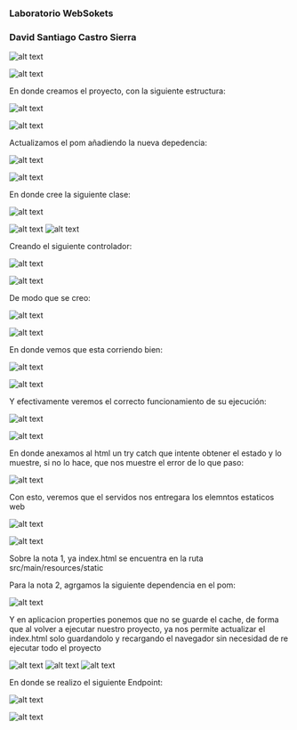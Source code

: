 ### Laboratorio WebSokets
### David Santiago Castro Sierra
![alt text](img/img1.png)

![alt text](img/img2.png)

En donde creamos el proyecto, con la siguiente estructura:

![alt text](img/img3.png)

![alt text](img/img4.png)

Actualizamos el pom añadiendo la nueva depedencia:

![alt text](img/img5.png)

![alt text](img/img6.png)

En donde cree la siguiente clase:

![alt text](img/img7.png)

![alt text](img/img8.png)
![alt text](img/img9.png)

Creando el siguiente controlador:

![alt text](img/img10.png)

![alt text](img/img11.png)

De modo que se creo:

![alt text](img/img12.png)

![alt text](img/img13.png)

En donde vemos que esta corriendo bien:

![alt text](img/img14.png)

![alt text](img/img15.png)

Y efectivamente veremos el correcto funcionamiento de su ejecución:

![alt text](img/img16.png)

![alt text](img/img17.png)

En donde anexamos al html un try catch que intente obtener el estado y lo muestre, si no lo hace, que nos muestre el error de lo que paso:

![alt text](img/img18.png)

Con esto, veremos que el servidos nos entregara los elemntos estaticos web

![alt text](img/img19.png)

![alt text](img/img20.png)

Sobre la nota 1, ya index.html se encuentra en la ruta src/main/resources/static

Para la nota 2, agrgamos la siguiente dependencia en el pom:

![alt text](img/img21.png)

Y en aplicacion properties ponemos que no se guarde el cache, de forma que al volver a ejecutar nuestro proyecto, ya nos permite actualizar el index.html solo guardandolo y recargando el navegador sin necesidad de re ejecutar todo el proyecto

![alt text](img/img22.png)
![alt text](img/img23.png)
![alt text](img/img24.png)

En donde se realizo el siguiente Endpoint:

![alt text](img/img25.png)

![alt text](img/img26.png)
